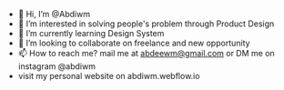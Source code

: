 - 👋 Hi, I’m @Abdiwm
- 👀 I’m interested in solving people's problem through Product Design
- 🌱 I’m currently learning Design System
- 💞️ I’m looking to collaborate on freelance and new opportunity
- 📫 How to reach me? mail me at abdeewm@gmail.com or DM me on instagram @abdiwm
- visit my personal website on abdiwm.webflow.io
